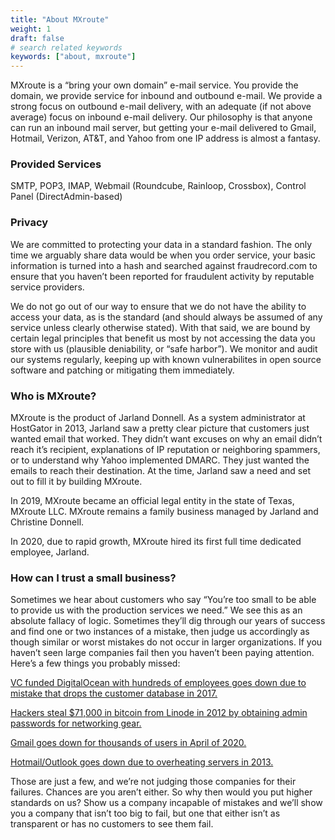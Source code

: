 ```yaml
---
title: "About MXroute"
weight: 1
draft: false
# search related keywords
keywords: ["about, mxroute"]
---
```


MXroute is a “bring your own domain” e-mail service. You provide the domain, we provide service for inbound and outbound e-mail. We provide a strong focus on outbound e-mail delivery, with an adequate (if not above average) focus on inbound e-mail delivery. Our philosophy is that anyone can run an inbound mail server, but getting your e-mail delivered to Gmail, Hotmail, Verizon, AT&T, and Yahoo from one IP address is almost a fantasy.

### Provided Services

SMTP, POP3, IMAP, Webmail (Roundcube, Rainloop, Crossbox), Control Panel (DirectAdmin-based)

### Privacy

We are committed to protecting your data in a standard fashion. The only time we arguably share data would be when you order service, your basic information is turned into a hash and searched against fraudrecord.com to ensure that you haven’t been reported for fraudulent activity by reputable service providers.

We do not go out of our way to ensure that we do not have the ability to access your data, as is the standard (and should always be assumed of any service unless clearly otherwise stated). With that said, we are bound by certain legal principles that benefit us most by not accessing the data you store with us (plausible deniability, or “safe harbor”). We monitor and audit our systems regularly, keeping up with known vulnerabilites in open source software and patching or mitigating them immediately.

### Who is MXroute?

MXroute is the product of Jarland Donnell. As a system administrator at HostGator in 2013, Jarland saw a pretty clear picture that customers just wanted email that worked. They didn’t want excuses on why an email didn’t reach it’s recipient, explanations of IP reputation or neighboring spammers, or to understand why Yahoo implemented DMARC. They just wanted the emails to reach their destination. At the time, Jarland saw a need and set out to fill it by building MXroute.

In 2019, MXroute became an official legal entity in the state of Texas, MXroute LLC. MXroute remains a family business managed by Jarland and Christine Donnell.

In 2020, due to rapid growth, MXroute hired its first full time dedicated employee, Jarland.

### How can I trust a small business?

Sometimes we hear about customers who say “You’re too small to be able to provide us with the production services we need.” We see this as an absolute fallacy of logic. Sometimes they’ll dig through our years of success and find one or two instances of a mistake, then judge us accordingly as though similar or worst mistakes do not occur in larger organizations. If you haven’t seen large companies fail then you haven’t been paying attention. Here’s a few things you probably missed:

[VC funded DigitalOcean with hundreds of employees goes down due to mistake that drops the customer database in 2017.](https://www.digitalocean.com/blog/update-on-the-april-5th-2017-outage/)

[Hackers steal $71,000 in bitcoin from Linode in 2012 by obtaining admin passwords for networking gear.](https://www.esecurityplanet.com/hackers/web-host-linode-hacked-71000-stolen.html)

[Gmail goes down for thousands of users in April of 2020.](https://www.newsweek.com/gmail-down-wednesday-april-8-1496877)

[Hotmail/Outlook goes down due to overheating servers in 2013.](https://www.pcworld.com/article/2030836/microsoft-blames-outlook-hotmail-outage-on-overheated-servers-apologizes.html)

Those are just a few, and we’re not judging those companies for their failures. Chances are you aren’t either. So why then would you put higher standards on us? Show us a company incapable of mistakes and we’ll show you a company that isn’t too big to fail, but one that either isn’t as transparent or has no customers to see them fail.